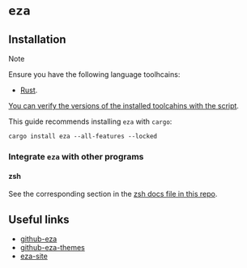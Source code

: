 # `eza`

## Installation

> [!NOTE]
>
> Ensure you have the following language toolhcains:
> - [Rust](../../system-setup/toolchains/rust/README.md).
>
> [You can verify the versions of the installed toolcahins with the script](../system-setup/toolchains/README.md#verify-versions-of-the-installed-toolchains).

This guide recommends installing `eza` with `cargo`:

```shell
cargo install eza --all-features --locked
```

### Integrate `eza` with other programs

#### zsh

See the corresponding section in the [zsh docs file in this repo](../../zsh/README.md#eza).

## Useful links

- [github-eza][github-eza]
- [github-eza-themes][github-eza-themes]
- [eza-site][eza-site]

[github-eza]: <https://github.com/eza-community/eza>
[github-eza-themes]: <https://github.com/eza-community/eza-themes>
[eza-site]: <https://eza.rocks/>

